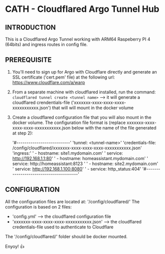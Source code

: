 # CATH - Cloudflared Argo Tunnel Hub


## INTRODUCTION

This is a Cloudflared Argo Tunnel working with ARM64 Raspeberry PI 4 (64bits) and ingress routes in config file.


## PREREQUISITE

1) You'll need to sign up for Argo with Cloudflare directly and generate an SSL certificate ('cert.pem' file) at the following url: https://www.cloudflare.com/a/warp

2) From a separate machine with cloudflared installed, run the command: `cloudflared tunnel create <tunnel name>` --\> it will generate a cloudflared crendentials-file ('xxxxxxx-xxxx-xxxx-xxxx-xxxxxxxxxxx.json') that will will mount in the docker volume

3) Create a cloudflared configuration file that you will also mount in the docker volume. The configuration file format is (replace xxxxxxx-xxxx-xxxx-xxxx-xxxxxxxxxxx.json below with the name of the file generated at step 2):

    '#---------------------------'
    'tunnel: \<tunnel-name\>'
    'credentials-file: /config/cloudflared/xxxxxxx-xxxx-xxxx-xxxx-xxxxxxxxxxx.json'
    'ingress:'
    '  - hostname: site1.mydomain.com'
    '    service: http://192.168.1.1:80'
    '  - hostname: homeassistant.mydomain.com'
    '    service: http://homeassistant:8123  '
    '  - hostname: site2.mydomain.com'
    '    service: http://192.168.1.100:8080'
    '  - service: http_status:404'
    '#----------------------------------------'


## CONFIGURATION

All the configuration files are located at: '/config/cloudflared/'
The configuration is based on 2 files:
- 'config.yml' --\> the cloudflared configuration file
- 'xxxxxxx-xxxx-xxxx-xxxx-xxxxxxxxxxx.json' --\> the cloudflared credentials-file used to authenticate to Cloudflare

The '/config/cloudflared/' folder should be docker mounted.


Enyoy! :+1: